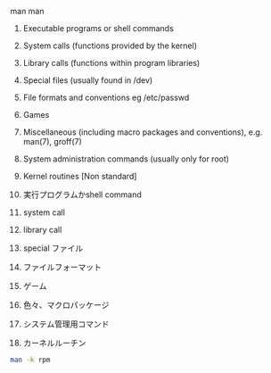

man man


1. Executable programs or shell commands
2. System calls (functions provided by the kernel)
3. Library calls (functions within program libraries)
4. Special files (usually found in /dev)
5. File formats and conventions eg /etc/passwd
6. Games
7. Miscellaneous (including macro packages and conventions), e.g. man(7), groff(7)
8. System administration commands (usually only for root)
9. Kernel routines [Non standard]


1. 実行プログラムかshell command
2. system call
3. library call
4. special ファイル
5. ファイルフォーマット
6. ゲーム
7. 色々、マクロパッケージ
8. システム管理用コマンド
9. カーネルルーチン


```bash
man -k rpm
```
